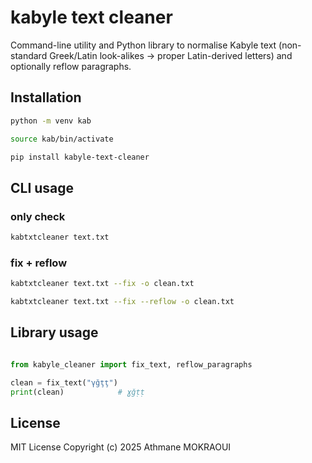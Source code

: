 # kabyle text cleaner

Command-line utility and Python library to normalise Kabyle text
(non-standard Greek/Latin look-alikes → proper Latin-derived letters)
and optionally reflow paragraphs.

## Installation

```bash
python -m venv kab
```

```bash
source kab/bin/activate
```

```bash
pip install kabyle-text-cleaner
```

## CLI usage

### only check
```bash
kabtxtcleaner text.txt
```

### fix + reflow
```bash
kabtxtcleaner text.txt --fix -o clean.txt
```

```bash
kabtxtcleaner text.txt --fix --reflow -o clean.txt
```

## Library usage
```Python

from kabyle_cleaner import fix_text, reflow_paragraphs

clean = fix_text("γğţţ")
print(clean)            # ɣǧṭṭ
```

## License

MIT License
Copyright (c) 2025 Athmane MOKRAOUI
